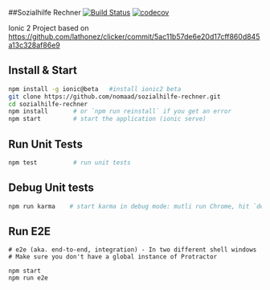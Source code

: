 ##Sozialhilfe Rechner
[![Build Status](https://api.travis-ci.com/nomaad/sozialhilfe-rechner.svg?token=fgEBVqi8zNcyppeyHVrN)](https://travis-ci.com/nomaad/sozialhilfe-rechner) [![codecov](https://codecov.io/gh/nomaad/sozialhilfe-rechner/branch/master/graph/badge.svg?token=XqBcQDwJHt)](https://codecov.io/gh/nomaad/sozialhilfe-rechner)

Ionic 2 Project based on https://github.com/lathonez/clicker/commit/5ac11b57de6e20d17cff860d845a13c328af86e9

## Install & Start

```bash
npm install -g ionic@beta   #install ionic2 beta
git clone https://github.com/nomaad/sozialhilfe-rechner.git
cd sozialhilfe-rechner
npm install       # or `npm run reinstall` if you get an error
npm start         # start the application (ionic serve)
```

## Run Unit Tests
```bash
npm test          # run unit tests
```

## Debug Unit tests
```bash
npm run karma    # start karma in debug mode: mutli run Chrome, hit `debug` to get going.
```

## Run E2E
```
# e2e (aka. end-to-end, integration) - In two different shell windows
# Make sure you don't have a global instance of Protractor

npm start
npm run e2e
```